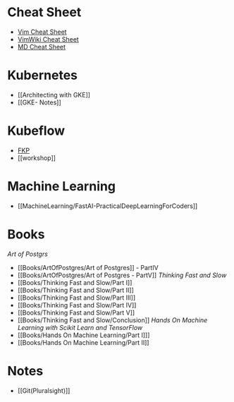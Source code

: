 #

# Cheat Sheet

- [Vim Cheat Sheet](https://vim.rtorr.com/)
- [VimWiki Cheat Sheet](http://thedarnedestthing.com/vimwiki%20cheatsheet)
- [MD Cheat Sheet](https://github.com/adam-p/markdown-here/wiki/Markdown-Cheatsheet)

# Kubernetes

- [[Architecting with GKE]]
- [[GKE- Notes]]

# Kubeflow
- [FKP](FKP)
- [[workshop]]

# Machine Learning
- [[MachineLearning/FastAI-PracticalDeepLearningForCoders]]

# Books
_Art of Postgrs_
- [[Books/ArtOfPostgres/Art of Postgres]] - PartIV
- [[Books/ArtOfPostgres/Art of Postgres - PartV]]
_Thinking Fast and Slow_
- [[Books/Thinking Fast and Slow/Part I]]
- [[Books/Thinking Fast and Slow/Part II]]
- [[Books/Thinking Fast and Slow/Part III]] 
- [[Books/Thinking Fast and Slow/Part IV]]
- [[Books/Thinking Fast and Slow/Part V]]
- [[Books/Thinking Fast and Slow/Conclusion]]
_Hands On Machine Learning with Scikit Learn and TensorFlow_
- [[Books/Hands On Machine Learning/Part I]]]
- [[Books/Hands On Machine Learning/Part II]]


# Notes
- [[Git(Pluralsight)]]
